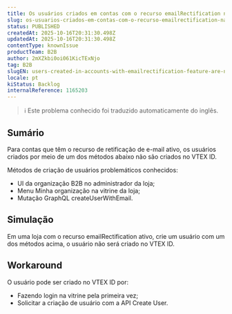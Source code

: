 ```yaml
---
title: Os usuários criados em contas com o recurso emailRectification não são criados no VTEX ID
slug: os-usuarios-criados-em-contas-com-o-recurso-emailrectification-nao-sao-criados-no-vtex-id
status: PUBLISHED
createdAt: 2025-10-16T20:31:30.498Z
updatedAt: 2025-10-16T20:31:30.498Z
contentType: knownIssue
productTeam: B2B
author: 2mXZkbi0oi061KicTExNjo
tag: B2B
slugEN: users-created-in-accounts-with-emailrectification-feature-are-not-created-in-vtex-id
locale: pt
kiStatus: Backlog
internalReference: 1165203
---
```


>ℹ️ Este problema conhecido foi traduzido automaticamente do inglês.

## Sumário


Para contas que têm o recurso de retificação de e-mail ativo, os usuários criados por meio de um dos métodos abaixo não são criados no VTEX ID.

Métodos de criação de usuários problemáticos conhecidos:

- UI da organização B2B no administrador da loja;
- Menu Minha organização na vitrine da loja;
- Mutação GraphQL createUserWithEmail.
## Simulação


Em uma loja com o recurso emailRectification ativo, crie um usuário com um dos métodos acima, o usuário não será criado no VTEX ID.


## Workaround


O usuário pode ser criado no VTEX ID por:

- Fazendo login na vitrine pela primeira vez;
- Solicitar a criação de usuário com a API Create User.



